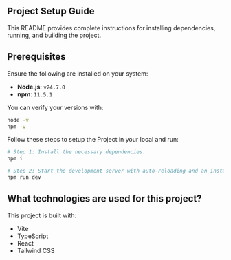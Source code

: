 ## Project Setup Guide

This README provides complete instructions for installing dependencies, running, and building the project.

## Prerequisites

Ensure the following are installed on your system:

- **Node.js**: `v24.7.0`
- **npm**: `11.5.1`

You can verify your versions with:

```sh
node -v
npm -v
```

Follow these steps to setup the Project in your local and run:

```sh
# Step 1: Install the necessary dependencies.
npm i

# Step 2: Start the development server with auto-reloading and an instant preview.
npm run dev
```

## What technologies are used for this project?

This project is built with:

- Vite
- TypeScript
- React
- Tailwind CSS
